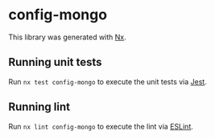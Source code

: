 # config-mongo

This library was generated with [Nx](https://nx.dev).

## Running unit tests

Run `nx test config-mongo` to execute the unit tests via [Jest](https://jestjs.io).

## Running lint

Run `nx lint config-mongo` to execute the lint via [ESLint](https://eslint.org/).
